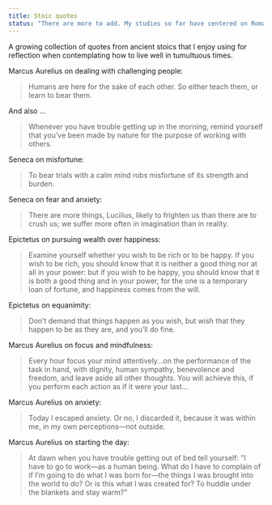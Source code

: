```yaml
---
title: Stoic quotes
status: "There are more to add. My studies so far have centered on Roman Stoics: Seneca, Epictetus and Marcus Aurelius, which is pretty evident from this list."
---
```


A growing collection of quotes from ancient stoics that I enjoy using for reflection when contemplating how to live well in tumultuous times.

Marcus Aurelius on dealing with challenging people:

>Humans are here for the sake of each other. So either teach them, or learn to bear them.

And also ...

>Whenever you have trouble getting up in the morning, remind yourself that you’ve been made by nature for the purpose of working with others.

Seneca on misfortune: 
> To bear trials with a calm mind robs misfortune of its strength and burden.

Seneca on fear and anxiety:
> There are more things, Lucilius, likely to frighten us than there are to crush us; we suffer more often in imagination than in reality.

Epictetus on pursuing wealth over happiness:
> Examine yourself whether you wish to be rich or to be happy. If you wish to be rich, you should know that it is neither a good thing nor at all in your power: but if you wish to be happy, you should know that it is both a good thing and in your power, for the one is a temporary loan of fortune, and happiness comes from the will.

Epictetus on equanimity:
> Don’t demand that things happen as you wish, but wish that they happen to be as they are, and you’ll do fine.

Marcus Aurelius on focus and mindfulness:
> Every hour focus your mind attentively…on the performance of the task in hand, with dignity, human sympathy, benevolence and freedom, and leave aside all other thoughts. You will achieve this, if you perform each action as if it were your last…

Marcus Aurelius on anxiety:
>Today I escaped anxiety. Or no, I discarded it, because it was within me, in my own perceptions—not outside.

Marcus Aurelius on starting the day:
>At dawn when you have trouble getting out of bed tell yourself: "I have to go to work—as a human being. What do I have to complain of if I’m going to do what I was born for—the things I was brought into the world to do? Or is this what I was created for? To huddle under the blankets and stay warm?"
